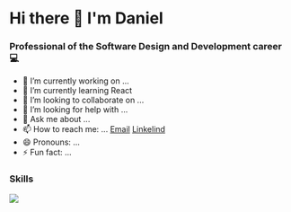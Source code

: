 <div id= "header"  aling="center">
   <h1 aling="center">Hi there 👋 I'm Daniel</h1>

  <h3 aling="center" >Professional of the Software Design and Development career 💻</h3>


</div>

- 🔭 I’m currently working on ...
- 🌱 I’m currently learning React
- 👯 I’m looking to collaborate on ...
- 🤔 I’m looking for help with ...
- 💬 Ask me about ...
- 📫 How to reach me: ...
      <a href="toledo992905@gmail.com">Email</a>
      <a href="https://www.linkedin.com/in/daniel-andree-toledo-navarrete/">Linkelind</a>    
- 😄 Pronouns: ...
- ⚡ Fun fact: ...
<h3>Skills</h3>
<img src="https://camo.githubusercontent.com/47f4324a7b6bd159d633f3034b6b0ace69989ae101d1426434e99ace934c8c83/68747470733a2f2f736b696c6c69636f6e732e6465762f69636f6e733f693d72656163742c6a732c68746d6c2c6373732c7461696c77696e642c6769742c6769746875622c656d6f74696f6e2c626162656c2c706f7374677265732c6a6573742c727562792c7261696c732c6669676d61267468656d653d6461726b">
